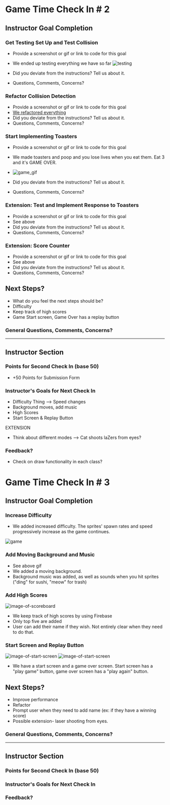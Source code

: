 # Game Time Check In # 2

## Instructor Goal Completion

### Get Testing Set Up and Test Collision

  - Provide a screenshot or gif or link to code for this goal

  - We ended up testing everything we have so far
  ![testing](tests_checkin_2.png)
  - Did you deviate from the instructions? Tell us about it.
  - Questions, Comments, Concerns?

### Refactor Collision Detection

- Provide a screenshot or gif or link to code for this goal
- [We refactored everything](https://github.com/cheljoh/game-time/blob/master/lib/game.js)
- Did you deviate from the instructions? Tell us about it.
- Questions, Comments, Concerns?

### Start Implementing Toasters

- Provide a screenshot or gif or link to code for this goal
- We made toasters and poop and you lose lives when you eat them. Eat 3 and it's GAME OVER.
- ![game_gif](gif_checkin_2.gif)

- Did you deviate from the instructions? Tell us about it.
- Questions, Comments, Concerns?

### Extension: Test and Implement Response to Toasters

- Provide a screenshot or gif or link to code for this goal
- See above
- Did you deviate from the instructions? Tell us about it.
- Questions, Comments, Concerns?

### Extension: Score Counter
- Provide a screenshot or gif or link to code for this goal
- See above
- Did you deviate from the instructions? Tell us about it.
- Questions, Comments, Concerns?

## Next Steps?

- What do you feel the next steps should be?
- Difficulty
- Keep track of high scores
- Game Start screen, Game Over has a replay button

### General Questions, Comments, Concerns?

-----

## Instructor Section

### Points for Second Check In (base 50)
  - +50 Points for Submission Form

### Instructor's Goals for Next Check In
  - Difficulty Thing --> Speed changes
  - Background moves, add music
  - High Scores
  - Start Screen & Replay Button

EXTENSION
  - Think about different modes --> Cat shoots laZers from eyes?

### Feedback?
  - Check on draw functionality in each class?



# Game Time Check In # 3

## Instructor Goal Completion

### Increase Difficulty

  - We added increased difficulty. The sprites' spawn rates and speed progressively increase as the game continues.

  ![game](http://recordit.co/Rod7xrRv7S)

### Add Moving Background and Music

- See above gif
- We added a moving background.
- Background music was added, as well as sounds when you hit sprites ("ding" for sushi, "meow" for trash)

### Add High Scores

![image-of-scoreboard](images/scoreboard.png)

- We keep track of high scores by using Firebase
- Only top five are added
- User can add their name if they wish. Not entirely clear when they need to do that.

### Start Screen and Replay Button

![image-of-start-screen](images/start-screen.png)
![image-of-start-screen](images/game-over.png)

- We have a start screen and a game over screen. Start screen has a "play game" button, game over screen has a "play again" button.

## Next Steps?

- Improve performance
- Refactor
- Prompt user when they need to add name (ex: if they have a winning score)
- Possible extension- laser shooting from eyes.

### General Questions, Comments, Concerns?

-----

## Instructor Section

### Points for Second Check In (base 50)

### Instructor's Goals for Next Check In

### Feedback?
